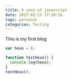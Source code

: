 ```yaml
---
title: A case of javascript
date: 2017-02-13 17:20:35
tags: personal
categories: Testing
---
```

This is my first blog

```javascript
var hexo = 0;

function testHexo() {
  console.log(hexo);
}
testHexo();
```
